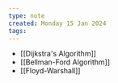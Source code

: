 ```yaml
---
type: note
created: Monday 15 Jan 2024
tags: 
---
```

- [[Dijkstra's Algorithm]]
- [[Bellman-Ford Algorithm]]
- [[Floyd-Warshall]]